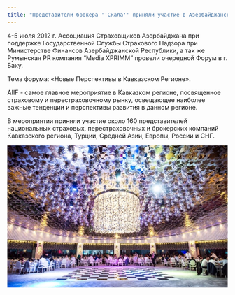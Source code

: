 ```yaml
---
title: "Представители брокера ''Скала'' приняли участие в Азербайджанском Международном Страховом Форуме AIIF в г. Баку"
---
```


4-5 июля 2012 г. Ассоциация Страховщиков Азербайджана при поддержке Государственной Службы Страхового Надзора при Министерстве Финансов Азербайджанской Республики, а так же Румынская PR компания “Media XPRIMM” провели очередной Форум в г. Баку.

Тема форума: «Новые Перспективы в Кавказском Регионе».

AIIF - самое главное мероприятие в Кавказком регионе, посвященное страховому и перестраховочному рынку, освещающее наиболее важные тенденции и перспективы развития в данном регионе.

В мероприятии приняли участие около 160 представителей национальных страховых, перестраховочных и брокерских компаний Кавказского региона, Турции, Средней Азии, Европы, России и СНГ.

 ![](/assets/images/JM75642.jpg)
 
